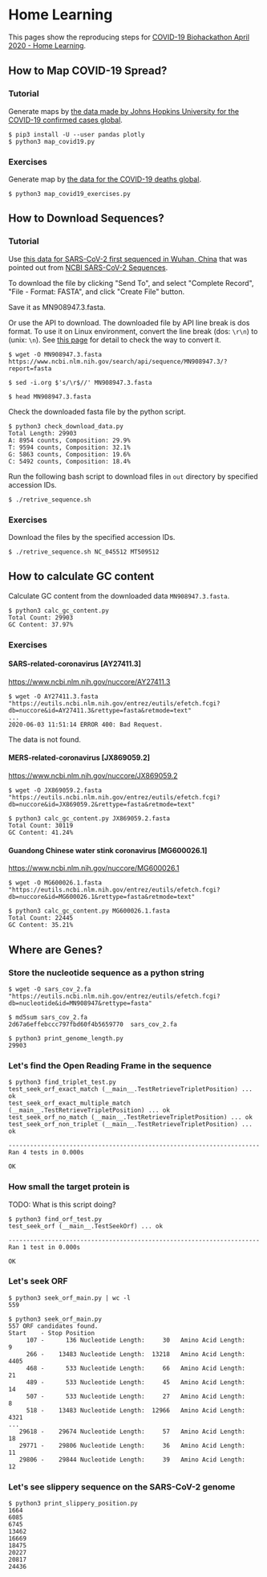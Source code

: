 # Home Learning

This pages show the reproducing steps for [COVID-19 Biohackathon April 2020 - Home Learning](https://github.com/virtual-biohackathons/covid-19-bh20/wiki/Home-Learning).

## How to Map COVID-19 Spread?

### Tutorial

Generate maps by [the data made by Johns Hopkins University for the COVID-19 confirmed cases global](https://github.com/CSSEGISandData/COVID-19/blob/master/csse_covid_19_data/csse_covid_19_time_series/time_series_covid19_confirmed_global.csv).

```
$ pip3 install -U --user pandas plotly
$ python3 map_covid19.py
```

### Exercises

Generate map by [the data for the COVID-19 deaths global](https://github.com/CSSEGISandData/COVID-19/blob/master/csse_covid_19_data/csse_covid_19_time_series/time_series_covid19_deaths_global.csv).

```
$ python3 map_covid19_exercises.py
```

## How to Download Sequences?

### Tutorial

Use [this data for SARS-CoV-2 first sequenced in Wuhan, China](https://www.ncbi.nlm.nih.gov/nuccore/MN908947) that was pointed out from [NCBI SARS-CoV-2 Sequences](https://www.ncbi.nlm.nih.gov/genbank/sars-cov-2-seqs).

To download the file by clicking "Send To", and select "Complete Record", "File - Format: FASTA", and click "Create File" button.

Save it as MN908947.3.fasta.

Or use the API to download.
The downloaded file by API line break is dos format.
To use it on Linux environment, convert the line break (dos: `\r\n`) to (unix: `\n`).
See [this page](https://stackoverflow.com/questions/2613800/how-to-convert-dos-windows-newline-crlf-to-unix-newline-lf-in-a-bash-script#2613834) for detail to check the way to convert it.

```
$ wget -O MN908947.3.fasta https://www.ncbi.nlm.nih.gov/search/api/sequence/MN908947.3/?report=fasta

$ sed -i.org $'s/\r$//' MN908947.3.fasta
```

```
$ head MN908947.3.fasta
```

Check the downloaded fasta file by the python script.

```
$ python3 check_download_data.py
Total Length: 29903
A: 8954 counts, Composition: 29.9%
T: 9594 counts, Composition: 32.1%
G: 5863 counts, Composition: 19.6%
C: 5492 counts, Composition: 18.4%
```

Run the following bash script to download files in `out` directory by specified accession IDs.

```
$ ./retrive_sequence.sh
```

### Exercises

Download the files by the specified accession IDs.

```
$ ./retrive_sequence.sh NC_045512 MT509512
```

## How to calculate GC content

Calculate GC content from the downloaded data `MN908947.3.fasta`.

```
$ python3 calc_gc_content.py
Total Count: 29903
GC Content: 37.97%
```

### Exercises

####  SARS-related-coronavirus [AY27411.3]

https://www.ncbi.nlm.nih.gov/nuccore/AY27411.3

```
$ wget -O AY27411.3.fasta "https://eutils.ncbi.nlm.nih.gov/entrez/eutils/efetch.fcgi?db=nuccore&id=AY27411.3&rettype=fasta&retmode=text"
...
2020-06-03 11:51:14 ERROR 400: Bad Request.
```

The data is not found.

####  MERS-related-coronavirus [JX869059.2]

https://www.ncbi.nlm.nih.gov/nuccore/JX869059.2

```
$ wget -O JX869059.2.fasta "https://eutils.ncbi.nlm.nih.gov/entrez/eutils/efetch.fcgi?db=nuccore&id=JX869059.2&rettype=fasta&retmode=text"

$ python3 calc_gc_content.py JX869059.2.fasta
Total Count: 30119
GC Content: 41.24%
```

#### Guandong Chinese water stink coronavirus [MG600026.1]

https://www.ncbi.nlm.nih.gov/nuccore/MG600026.1

```
$ wget -O MG600026.1.fasta "https://eutils.ncbi.nlm.nih.gov/entrez/eutils/efetch.fcgi?db=nuccore&id=MG600026.1&rettype=fasta&retmode=text"

$ python3 calc_gc_content.py MG600026.1.fasta
Total Count: 22445
GC Content: 35.21%
```

## Where are Genes?

### Store the nucleotide sequence as a python string

```
$ wget -O sars_cov_2.fa "https://eutils.ncbi.nlm.nih.gov/entrez/eutils/efetch.fcgi?db=nucleotide&id=MN908947&rettype=fasta"

$ md5sum sars_cov_2.fa
2d67a6effebccc797fbd60f4b5659770  sars_cov_2.fa

$ python3 print_genome_length.py
29903
```

### Let's find the Open Reading Frame in the sequence

```
$ python3 find_triplet_test.py
test_seek_orf_exact_match (__main__.TestRetrieveTripletPosition) ... ok
test_seek_orf_exact_multiple_match (__main__.TestRetrieveTripletPosition) ... ok
test_seek_orf_no_match (__main__.TestRetrieveTripletPosition) ... ok
test_seek_orf_non_triplet (__main__.TestRetrieveTripletPosition) ... ok

----------------------------------------------------------------------
Ran 4 tests in 0.000s

OK
```

### How small the target protein is

TODO: What is this script doing?

```
$ python3 find_orf_test.py
test_seek_orf (__main__.TestSeekOrf) ... ok

----------------------------------------------------------------------
Ran 1 test in 0.000s

OK
```

### Let's seek ORF

```
$ python3 seek_orf_main.py | wc -l
559

$ python3 seek_orf_main.py
557 ORF candidates found.
Start    - Stop Position
     107 -      136	Nucleotide Length:     30	Amino Acid Length:        9
     266 -    13483	Nucleotide Length:  13218	Amino Acid Length:     4405
     468 -      533	Nucleotide Length:     66	Amino Acid Length:       21
     489 -      533	Nucleotide Length:     45	Amino Acid Length:       14
     507 -      533	Nucleotide Length:     27	Amino Acid Length:        8
     518 -    13483	Nucleotide Length:  12966	Amino Acid Length:     4321
...
   29618 -    29674	Nucleotide Length:     57	Amino Acid Length:       18
   29771 -    29806	Nucleotide Length:     36	Amino Acid Length:       11
   29806 -    29844	Nucleotide Length:     39	Amino Acid Length:       12
```

### Let's see slippery sequence on the SARS-CoV-2 genome

```
$ python3 print_slippery_position.py 
1664
6085
6745
13462
16669
18475
20227
20817
24436
```
